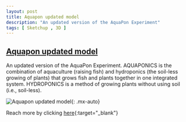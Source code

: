 ```yaml
---
layout: post
title: Aquapon updated model
description: "An updated version of the AquaPon Experiment"
tags: [ Sketchup , 3D ]
---
```


## [Aquapon updated model](https://3dwarehouse.sketchup.com/model/7f6dad61-7e5d-4ce3-8466-0a7fdd05e7ac/AquaPonUpdatedModel)

An updated version of the AquaPon Experiment. AQUAPONICS is the combination of aquaculture (raising fish) and hydroponics (the soil-less growing of plants) that grows fish and plants together in one integrated system. HYDROPONICS is a method of growing plants without using soil (i.e., soil-less).


![Aquapon updated model](https://3dwarehouse.sketchup.com/warehouse/v1.0/publiccontent/5202284d-bc81-4955-8089-f441531624a6){: .mx-auto}

Reach more by clicking [here](https://3dwarehouse.sketchup.com/user/1633589261842029597325678/MATT-R?tab=models){:target="_blank"} 
